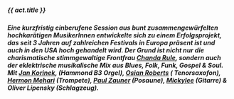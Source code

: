 ##### **{{ act.title }}**
##### Eine kurzfristig einberufene Session aus bunt zusammengewürfelten hochkarätigen MusikerInnen entwickelte sich zu einem Erfolgsprojekt, das seit 3 Jahren auf zahlreichen Festivals in Europa präsent ist und auch in den USA hoch gehandelt wird. Der Grund ist nicht nur die charismatische stimmgewaltige Frontfrau <a target="_blank" rel="noopener noreferrer" href="https://www.chandarule.com/">Chanda Rule</a>, sondern auch der eklektrische musikalische Mix aus Blues, Folk, Funk, Gospel & Soul. Mit <a target="_blank" rel="noopener noreferrer" href="https://www.youtube.com/channel/UCMRmO6sYiY5avh2M6YQnoxw">Jan Korinek</a>, (Hammond B3 Orgel), <a target="_blank" rel="noopener noreferrer" href="https://osianrobertsjazz.com/">Osian Roberts</a> ( Tenorsaxofon), <a target="_blank" rel="noopener noreferrer" href="https://www.hermonmehari.com/">Hermon Mehari</a> (Trompete), <a target="_blank" rel="noopener noreferrer" href="https://paul-zauner.com/">Paul Zauner</a> (Posaune), <a target="_blank" rel="noopener noreferrer" href="https://mickylee.net/">Mickylee</a> (Gitarre) & Oliver Lipensky (Schlagzeug).




